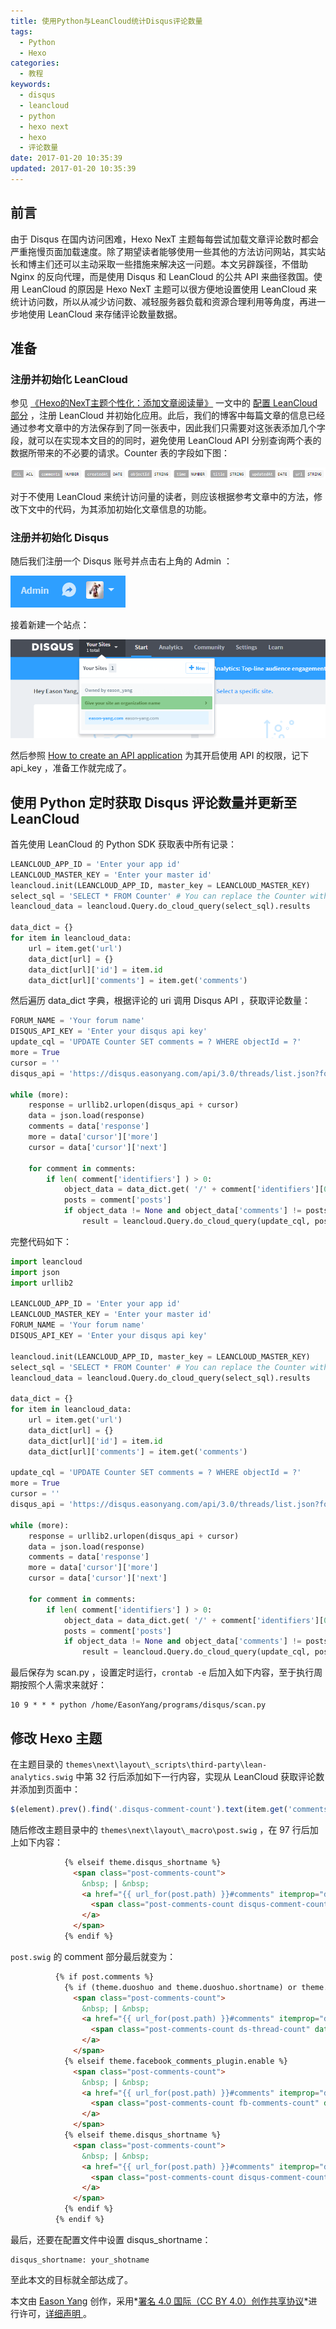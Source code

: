 ```yaml
---
title: 使用Python与LeanCloud统计Disqus评论数量
tags:
  - Python
  - Hexo
categories:
  - 教程
keywords:
  - disqus
  - leancloud
  - python
  - hexo next
  - hexo
  - 评论数量
date: 2017-01-20 10:35:39
updated: 2017-01-20 10:35:39
---
```


## 前言

由于 Disqus 在国内访问困难，Hexo NexT 主题每每尝试加载文章评论数时都会严重拖慢页面加载速度。除了期望读者能够使用一些其他的方法访问网站，其实站长和博主们还可以主动采取一些措施来解决这一问题。本文另辟蹊径，不借助 Nginx 的反向代理，而是使用 Disqus 和 LeanCloud 的公共 API 来曲径救国。使用 LeanCloud 的原因是 Hexo NexT 主题可以很方便地设置使用 LeanCloud 来统计访问数，所以从减少访问数、减轻服务器负载和资源合理利用等角度，再进一步地使用 LeanCloud 来存储评论数量数据。

## 准备

### 注册并初始化 LeanCloud

参见 [《Hexo的NexT主题个性化：添加文章阅读量》](http://www.jeyzhang.com/hexo-next-add-post-views.html) 一文中的 [配置 LeanCloud 部分](http://www.jeyzhang.com/hexo-next-add-post-views.html#配置LeanCloud) ，注册 LeanCloud 并初始化应用。此后，我们的博客中每篇文章的信息已经通过参考文章中的方法保存到了同一张表中，因此我们只需要对这张表添加几个字段，就可以在实现本文目的的同时，避免使用 LeanCloud API 分别查询两个表的数据所带来的不必要的请求。Counter 表的字段如下图：<!--more-->

![table.png](use-python-and-leancloud-to-manage-disqus-comments/table.png)

对于不使用 LeanCloud 来统计访问量的读者，则应该根据参考文章中的方法，修改下文中的代码，为其添加初始化文章信息的功能。

### 注册并初始化 Disqus

随后我们注册一个 Disqus 账号并点击右上角的 Admin ：

![click-admin.png](use-python-and-leancloud-to-manage-disqus-comments/click-admin.png)

接着新建一个站点：

![new-site.png](use-python-and-leancloud-to-manage-disqus-comments/new-site.png)

然后参照 [How to create an API application](https://help.disqus.com/customer/portal/articles/787016-how-to-create-an-api-application) 为其开启使用 API 的权限，记下 api_key ，准备工作就完成了。

## 使用 Python 定时获取 Disqus 评论数量并更新至 LeanCloud

首先使用 LeanCloud 的 Python SDK 获取表中所有记录：

```python
LEANCLOUD_APP_ID = 'Enter your app id'
LEANCLOUD_MASTER_KEY = 'Enter your master id'
leancloud.init(LEANCLOUD_APP_ID, master_key = LEANCLOUD_MASTER_KEY)
select_sql = 'SELECT * FROM Counter' # You can replace the Counter with your own table name
leancloud_data = leancloud.Query.do_cloud_query(select_sql).results

data_dict = {}
for item in leancloud_data:
    url = item.get('url')
    data_dict[url] = {}
    data_dict[url]['id'] = item.id
    data_dict[url]['comments'] = item.get('comments')
```

然后遍历 data_dict 字典，根据评论的 uri 调用 Disqus API ，获取评论数量：

```python
FORUM_NAME = 'Your forum name'
DISQUS_API_KEY = 'Enter your disqus api key'
update_cql = 'UPDATE Counter SET comments = ? WHERE objectId = ?'
more = True
cursor = ''
disqus_api = 'https://disqus.easonyang.com/api/3.0/threads/list.json?forum=' + FORUM_NAME + '&api_key=' + DISQUS_API_KEY + '&limit=100&cursor='

while (more):
    response = urllib2.urlopen(disqus_api + cursor)
    data = json.load(response)
    comments = data['response']
    more = data['cursor']['more']
    cursor = data['cursor']['next']
    
    for comment in comments:
        if len( comment['identifiers'] ) > 0:
            object_data = data_dict.get( '/' + comment['identifiers'][0] )
            posts = comment['posts']
            if object_data != None and object_data['comments'] != posts:
                result = leancloud.Query.do_cloud_query(update_cql, posts, object_data['id'])
```

完整代码如下：

```python
import leancloud
import json
import urllib2

LEANCLOUD_APP_ID = 'Enter your app id'
LEANCLOUD_MASTER_KEY = 'Enter your master id'
FORUM_NAME = 'Your forum name'
DISQUS_API_KEY = 'Enter your disqus api key'

leancloud.init(LEANCLOUD_APP_ID, master_key = LEANCLOUD_MASTER_KEY)
select_sql = 'SELECT * FROM Counter' # You can replace the Counter with your own table name
leancloud_data = leancloud.Query.do_cloud_query(select_sql).results

data_dict = {}
for item in leancloud_data:
    url = item.get('url')
    data_dict[url] = {}
    data_dict[url]['id'] = item.id
    data_dict[url]['comments'] = item.get('comments')

update_cql = 'UPDATE Counter SET comments = ? WHERE objectId = ?'
more = True
cursor = ''
disqus_api = 'https://disqus.easonyang.com/api/3.0/threads/list.json?forum=' + FORUM_NAME + '&api_key=' + DISQUS_API_KEY + '&limit=100&cursor='

while (more):
    response = urllib2.urlopen(disqus_api + cursor)
    data = json.load(response)
    comments = data['response']
    more = data['cursor']['more']
    cursor = data['cursor']['next']
    
    for comment in comments:
        if len( comment['identifiers'] ) > 0:
            object_data = data_dict.get( '/' + comment['identifiers'][0] )
            posts = comment['posts']
            if object_data != None and object_data['comments'] != posts:
                result = leancloud.Query.do_cloud_query(update_cql, posts, object_data['id'])
```

最后保存为 scan.py ，设置定时运行，`crontab -e` 后加入如下内容，至于执行周期按照个人需求来就好：

```
10 9 * * * python /home/EasonYang/programs/disqus/scan.py
```

## 修改 Hexo 主题

在主题目录的 `themes\next\layout\_scripts\third-party\lean-analytics.swig` 中第 32 行后添加如下一行内容，实现从 LeanCloud 获取评论数并添加到页面中：

```javascript
$(element).prev().find('.disqus-comment-count').text(item.get('comments') + ' Comments');
```

随后修改主题目录中的 `themes\next\layout\_macro\post.swig` ，在 97 行后加上如下内容：

```html
            {% elseif theme.disqus_shortname %}
              <span class="post-comments-count">
                &nbsp; | &nbsp;
                <a href="{{ url_for(post.path) }}#comments" itemprop="discussionUrl">
                  <span class="post-comments-count disqus-comment-count" data-disqus-identifier="{{ post.path }}" itemprop="commentsCount"></span>
                </a>
              </span>
            {% endif %}
```

`post.swig` 的 comment 部分最后就变为：

```html
          {% if post.comments %}
            {% if (theme.duoshuo and theme.duoshuo.shortname) or theme.duoshuo_shortname %}
              <span class="post-comments-count">
                &nbsp; | &nbsp;
                <a href="{{ url_for(post.path) }}#comments" itemprop="discussionUrl">
                  <span class="post-comments-count ds-thread-count" data-thread-key="{{ post.path }}" itemprop="commentsCount"></span>
                </a>
              </span>
            {% elseif theme.facebook_comments_plugin.enable %}
              <span class="post-comments-count">
                &nbsp; | &nbsp;
                <a href="{{ url_for(post.path) }}#comments" itemprop="discussionUrl">
                  <span class="post-comments-count fb-comments-count" data-href="{{ post.permalink }}" itemprop="commentsCount">0</span> comments
                </a>
              </span>
            {% elseif theme.disqus_shortname %}
              <span class="post-comments-count">
                &nbsp; | &nbsp;
                <a href="{{ url_for(post.path) }}#comments" itemprop="discussionUrl">
                  <span class="post-comments-count disqus-comment-count" data-disqus-identifier="{{ post.path }}" itemprop="commentsCount"></span>
                </a>
              </span>
            {% endif %}
          {% endif %}
```

最后，还要在配置文件中设置 disqus_shortname：

```
disqus_shortname: your_shotname
```

至此本文的目标就全部达成了。

本文由 [Eason Yang](https://easonyang.com) 创作，采用*[署名 4.0 国际（CC BY 4.0）创作共享协议](http://creativecommons.org/licenses/by/4.0/deed.zh)*进行许可，[详细声明 ](https://easonyang.com/about/)。